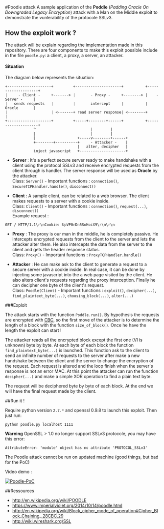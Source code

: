 #Poodle attack
A sample application of the **Poddle** (*Padding Oracle On Downgraded Legacy Encryption*) attack with a Man on the Middle exploit to demonstrate the vunlerability of the protocole SSLv3.

## How the exploit work ?

The attack will be explain regarding the implementation made in this repository. There are four components to make this exploit possible include in the file `poodle.py`:  a client, a proxy, a server, an attacker.

#### Situation

The diagram below represents the situation: 

    +--------------------+         +---------------------+          +--------------------+
    |     - Client -     +-------> |       - Proxy -     +--------> |    -  Server -     |
    |   sends requests   |         |       intercept     |          |       Oracle       |
    |                    | <-------+ read server response| <--------+                    |
    +--------------------+         +-----+--------+------+          +--------------------+
                 ^                         |        |                               
                 |                         |        |                               
                 |                   +-----v--------+------+                        
                 +--------+----------+     - Attacker -    |
                                     |   alter, decipher   |                        
                 inject javascript   +---------------------+ 

- **Server** :
It's a perfect secure server ready to make handshake with a client using the protocol SSLv3 and receive encrypted requests from the client through is handler. The server response will be used as **Oracle** by the attacker. <br />
Class: `Server()` -  Important functions : `connection()`, `SecureTCPHandler.handle()`, `disconnect()`

- **Client** :
A sample client, can be related to a web browser. The client makes requests to a server with a cookie inside. <br />
Class: `Client()` -  Important functions : `connection()`, `request(...)`, `disconnect()` <br />
Example request :
```
GET / HTTP/1.1\r\nCookie: UpVP0rDn5SoHoiX9\r\n\r\n
```

- **Proxy** :
The proxy is our man in the middle, he is completely passive. He intercepts encrypted requests from the client to the server and lets the attacker alter them. He also intercepts the data from the server to the client and gets the header response status. <br />
Class: `Proxy()` -  Important functions : `ProxyTCPHandler.handle()`

- **Attacker** : He can make ask to the client to generate a request to a secure server with a cookie inside. In real case, it can be done by injecting some javascript into the a web page visited by the client.
He also alters client's requests regarding the proxy interception. Finally he can decipher one byte of the client's request. <br />
Class: `Poodle(Client)` -  Important functions : `exploit()`, `decipher(...)`, `find_plaintext_byte(...)`, `choosing_block(...)`, `alter(...)`

###Exploit

The attack starts with the function `Poddle.run()`.
By hypothesis the requests are encrypted  with [CBC](http://en.wikipedia.org/wiki/Block_cipher_mode_of_operation#Cipher_Block_Chaining_.28CBC.29), so the first move of the attacker is to determine the length of a block with the function `size_of_block()`.
Once he have the length the exploit can start !

The attacker reads all the encrypted block except the first one (VI is unknown) byte by byte. At each byte of each block the function `find_plaintext_byte(...)` is launched. This function ask to the client to send an infinite number of requests to the server after make a new handshake between the client and the server to change the encryption of the request. 
Each request is altered and the loop finish when the server's response is not an error MAC.
At this point the attacker can run the function `decipher(...)` and make a simple XOR operation to find a plain text byte.

The request will be deciphered byte by byte of each block.
At the end we will have the final request made by the client.

##Run it !

Require python version `2.7.*` and openssl 0.9.8 to launch this exploit. Then just run:
```
python poodle.py localhost 1111
```

**Warning** OpenSSL > 1.0 no longer support SSLv3 protocole, you may have this error:
```
AttributeError: 'module' object has no attribute 'PROTOCOL_SSLv3'
```

The Poodle attack cannot be run on updated machine (good things, but bad for the PoC) 

Video demo :

[![Poodle-PoC](http://mpgn.fr/poodle.png)](https://sendvid.com/1wjwn1qz)

##Ressources
- http://en.wikipedia.org/wiki/POODLE
- https://www.imperialviolet.org/2014/10/14/poodle.html
- http://en.wikipedia.org/wiki/Block_cipher_mode_of_operation#Cipher_Block_Chaining_.28CBC.29
- http://wiki.wireshark.org/SSL


